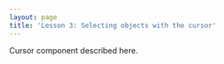 ```yaml
---
layout: page
title: 'Lesson 3: Selecting objects with the cursor'
---
```


Cursor component described here. 


